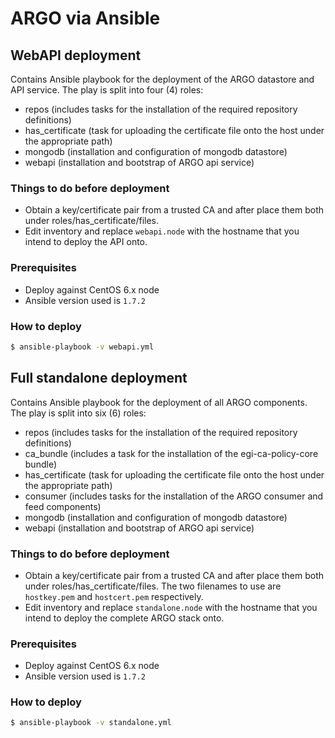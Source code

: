 # ARGO via Ansible

## WebAPI deployment

Contains Ansible playbook for the deployment of the ARGO datastore and API service. The play is split into four (4) roles:
- repos (includes tasks for the installation of the required repository definitions)
- has_certificate (task for uploading the certificate file onto the host under the appropriate path)
- mongodb (installation and configuration of mongodb datastore)
- webapi (installation and bootstrap of ARGO api service)

### Things to do before deployment

- Obtain a key/certificate pair from a trusted CA and after place them both under roles/has_certificate/files.
- Edit inventory and replace `webapi.node` with the hostname that you intend to deploy the API onto. 

### Prerequisites

- Deploy against CentOS 6.x node
- Ansible version used is `1.7.2`

### How to deploy

```bash
$ ansible-playbook -v webapi.yml
```

## Full standalone deployment

Contains Ansible playbook for the deployment of all ARGO components. The play is split into six (6) roles:
- repos (includes tasks for the installation of the required repository definitions)
- ca_bundle (includes a task for the installation of the egi-ca-policy-core bundle)
- has_certificate (task for uploading the certificate file onto the host under the appropriate path)
- consumer (includes tasks for the installation of the ARGO consumer and feed components)
- mongodb (installation and configuration of mongodb datastore)
- webapi (installation and bootstrap of ARGO api service)

### Things to do before deployment

- Obtain a key/certificate pair from a trusted CA and after place them both under roles/has_certificate/files. The two filenames to use are `hostkey.pem` and `hostcert.pem` respectively. 
- Edit inventory and replace `standalone.node` with the hostname that you intend to deploy the complete ARGO stack onto. 

### Prerequisites

- Deploy against CentOS 6.x node
- Ansible version used is `1.7.2`

### How to deploy

```bash
$ ansible-playbook -v standalone.yml
```
